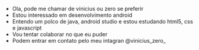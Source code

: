 - Ola, pode me chamar de vinicius ou zero se preferir
- Estou interessado em desenvolvimento android
- Entendo um polco de java, android studio e estou estudando html5, css e javascript
- Vou tentar colaborar no que eu puder
- Podem entrar em contato pelo meu intagran @vinicius_zero_


